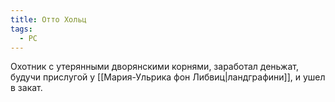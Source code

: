 ```yaml
---
title: Отто Хольц
tags:
  - PC
---
```

Охотник с утерянными дворянскими корнями, заработал деньжат, будучи прислугой у [[Мария-Ульрика фон Либвиц|ландграфини]], и ушел в закат.